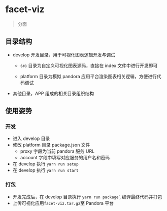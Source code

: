 # facet-viz

> 分面

## 目录结构

- develop 开发目录，用于可视化图表逻辑开发与调试

  - src 目录为自定义可视化图表源码，直接在 index 文件中进行开发即可

  - platform 目录为模拟 pandora 应用平台渲染图表相关逻辑，方便进行代码调试

- 其他目录，APP 组成的相关目录组织结构

## 使用姿势

### 开发

- 进入 develop 目录
- 修改 platform 目录 package.json 文件
  - proxy 字段为当前 pandora 服务 URL
  - account 字段中填写对应服务的用户名和密码
- 在 develop 执行 `yarn run setup`
- 在 develop 执行 `yarn run start`

### 打包

- 开发完成后，在 develop 目录执行 `yarn run package`', 编译最终代码并打包
- 上传可视化应用`facet-viz.tar.gz`至 Pandora 平台
